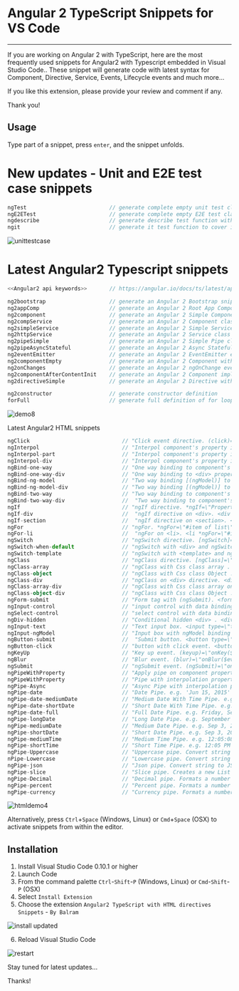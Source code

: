 # Angular 2 TypeScript Snippets for VS Code
**************************************************

If you are working on Angular 2 with TypeScript, here are the most frequently used snippets for Angular2 with Typescript embedded in Visual Studio Code..
These snippet will generate code with latest syntax for Component, Directive, Service, Events, Lifecycle events and much more... 

If you like this extension, please provide your review and comment if any.

Thank you!

## Usage
Type part of a snippet, press `enter`, and the snippet unfolds.

# New updates - Unit and E2E test case snippets
```typescript
ngTest  					    // generate complete empty unit test class for a component
ngE2ETest                       // generate complete empty E2E test class for a component
ngdescribe                      // generate describe test function with default it test function
ngit                            // generate it test function to cover individual test scenario
```
![unittestcase](https://cloud.githubusercontent.com/assets/4145169/14908079/9c444310-0def-11e6-9daf-35a84c0c5783.gif)

# Latest Angular2 Typescript snippets
```typescript
<<Angular2 api keywords>>       // https://angular.io/docs/ts/latest/api/ all latest Angular2 API keywords 

ng2bootstrap  					// generate an Angular 2 Bootstrap snippet
ng2appComp    					// generate an Angular 2 Root App Component class with basic DIRECTIVES, COMPONENTS, PROVIDERS etc
ng2component    				// generate an Angular 2 Simple Component class
ng2compService    				// generate an Angular 2 Component class with Service Dependency Injection
ng2simpleService    			// generate an Angular 2 Simple Service class
ng2httpService					// generate an Angular 2 Service class with HTTP service injected
ng2pipeSimple					// generate an Angular 2 Simple Pipe class - Stateless
ng2pipeAsyncStateful			// generate an Angular 2 Async Stateful Pipe class
ng2eventEmitter					// generate an Angular 2 EventEmitter event variable
ng2componentEmpty				// generate an Angular 2 Component with empty definition
ng2onChanges					// generate an Angular 2 ngOnChange event handler function
ng2componentAfterContentInit	// generate an Angular 2 Component implementing AfterContentInit interface
ng2directiveSimple				// generate an Angular 2 Directive with empty definition

ng2constructor					// generate constructor definition
forFull							// generate full definition of for loop

```

![demo8](https://cloud.githubusercontent.com/assets/4145169/11861826/fc83e0dc-a4a9-11e5-8548-41709cf9c430.gif)


Latest Angular2 HTML snippets
```typescript
ngClick                             // "Click event directive. (click)="clickEventHandler($event)"" 
ngInterpol                          // "Interpol component's property in html" 
ngInterpol-part                     // "Interpol component's property in <p> tag. <p>{{property}}</p>"
ngInterpol-div                      // "Interpol component's property in <div> tag. <div>{{property}}</div>"
ngBind-one-way                      // "One way binding to component's property. [property]=\"Property\""
ngBind-one-way-div                  // "One way binding to <div> property e.g. <div [property]=\"property\"></div>"
ngBind-ng-model                     // "Two way binding [(ngModel)] to component's property. [(ngModel)]=\"Property\""
ngBind-ng-model-div                 // "Two way binding [(ngModel)] to component's property. [(ngModel)]=\"Property\""
ngBind-two-way                      // "Two way binding to component's property. [(property)]=\"Property\""
ngBind-two-way-div                  //  "Two way binding to component's property. [(property)]=\"Property\""
ngIf                                // "ngIf directive. *ngIf=\"Property\""
ngIf-div                            //  "ngIf directive on <div>. <div *ngIf=\"Property\"></div>"
ngIf-section                        //  "ngIf directive on <section>. <section *ngIf=\"Property\"></section>"
ngFor                               // "ngFor. *ngFor=\"#item of list\""
ngFor-li		                    //  "ngFor on <li>. <li *ngFor=\"#item of list\">{{item}}</li>"
ngSwitch                            // "ngSwitch directive. [ngSwitch]=\"conditionExpression\""
ngSwitch-when-default               // "ngSwitch with <div> and ngSwitchWhen conditions."
ngSwitch-template                   // "ngSwitch with <template> and ngSwitchWhen conditions."
ngClass                             // "ngClass directive. [ngClass]=\"highlightedClass\""
ngClass-array                       // "ngClass with Css class array . [ngClass]=[\"highlightedClass\",\"showBorder\""
ngClass-object                      // "ngClass with Css class Object . [ngClass]=\"{active: isOn, disabled: isDisabled}\""
ngClass-div                         // "ngClass on <div> directive. <div [ngClass]=\"CSS-Class-Name\"> </div>"
ngClass-array-div                   // "ngClass with Css class array on <div>. <div [ngClass]=\"[CssClass-1,CssClass-2]\"> </div>"
ngClass-object-div                  // "ngClass with Css class Object . [ngClass]=\"{active: isOn, disabled: isDisabled}\""
ngForm-submit		                // "Form tag with (ngSubmit). <form id=\"dataForm\" (ngSubmit)=\"submitMethod()\"></div>" 
ngInput-control                     // "input control with data binding . <input type=\"text\" class=\"form-control\" required"
ngSelect-control                    // "select control with data binding . <select required [(ngModel)]=\"model.property\" ngControl=\"controlName\">"
ngDiv-hidden                        // "Conditional hidden <div> . <div [hidden]=\"condition\"></div>"
ngInput-text                        // "Text input box. <input type=\"text\" required></input>"
ngInput-ngModel                     // "Input box with ngModel binding . <input type=\"text\" required [(ngModel)]=\"model.name\">{{model.name}} </input>"
ngButton-submit                     //  "Submit button. <button type=\"submit\">Submit</button>"
ngButton-click                      // "button with click event. <button (click)=\"onClick()\">Button Text</button>"
ngKeyUp                             // "Key up event. (keyup)=\"onKey($event)\""
ngBlur                              // "Blur event. (blur)=\"onBlur($event)\""
ngSubmit                            // "ngSubmit event. (ngSubmit)=\"onSubmit()\""
ngPipeWithProperty                  // "Apply pipe on component property. [date, json, number, ...]}"
ngPipeWithProperty                  // "Pipe with interpolation property" 
ngPipe-Async                        // "Async Pipe with interpolation property"
ngPipe-date                         // "Date Pipe. e.g. 'Jun 15, 2015' for en-US"
ngPipe-date-mediumDate              // "Medium Date With Time Pipe. e.g. Sep 3, 2010, 12:05:08 PM for en-US"
ngPipe-date-shortDate               // "Short Date With Time Pipe. e.g. 9/3/2010, 12:05 PM for en-US"
ngPipe-date-full                    // "Full Date Pipe. e.g. Friday, September 3, 2010 for en-US"
ngPipe-longDate                     // "Long Date Pipe. e.g. September 3, 2010"
ngPipe-mediumDate                   // "Medium Date Pipe. e.g. Sep 3, 2010 for en-US"
ngPipe-shortDate                    // "Short Date Pipe. e.g. Sep 3, 2010 for en-US"
ngPipe-mediumTime                   // "Medium Time Pipe. e.g. 12:05:08 PM for en-US"
ngPipe-shortTime                    // "Short Time Pipe. e.g. 12:05 PM for en-US"
ngPipe-Uppercase                    // "Uppercase pipe. Convert string to upper case"
nPipe-Lowercase                     // "Lowercase pipe. Convert string to lower case"
ngPipe-json                         // "Json pipe. Convert string to JSON format"
ngPipe-slice                        // "Slice pipe. Creates a new List or String containing only a subset (slice) of the elements."
ngPipe-Decimal                      // "Decimal pipe. Formats a number as local text. i.e. group sizing and separator and other locale-specific configurations are based on the active locale."
ngPipe-percent                      // "Percent pipe. Formats a number as local percent."
ngPipe-currency                     // "Currency pipe. Formats a number as local currency."

```

![htmldemo4](https://cloud.githubusercontent.com/assets/4145169/11918039/a72e2b5c-a746-11e5-9abe-20472267325a.gif)


Alternatively, press `Ctrl`+`Space` (Windows, Linux) or `Cmd`+`Space` (OSX) to activate snippets from within the editor.

## Installation

1. Install Visual Studio Code 0.10.1 or higher
2. Launch Code
3. From the command palette `Ctrl`-`Shift`-`P` (Windows, Linux) or `Cmd`-`Shift`-`P` (OSX)
4. Select `Install Extension`
5. Choose the extension `Angular2 TypeScript with HTML directives Snippets` - `By Balram`

![install updated](https://cloud.githubusercontent.com/assets/4145169/11919220/5bc2b4a4-a772-11e5-9dba-82763eba3a15.png)

6. Reload Visual Studio Code

![restart](https://cloud.githubusercontent.com/assets/4145169/11861315/0496279e-a4a5-11e5-97b5-8a22f7fc842a.png)


Stay tuned for latest updates...

Thanks!
